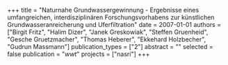 +++
title = "Naturnahe Grundwassergewinnung - Ergebnisse eines umfangreichen, interdisziplinären Forschungsvorhabens zur künstlichen Grundwasseranreicherung und Uferfiltration"
date = 2007-01-01
authors = ["Birgit Fritz", "Halim Dizer", "Janek Greskowiak", "Steffen Gruenheid", "Gesche Gruetzmacher", "Thomas Heberer", "Ekkehard Holzbecher", "Gudrun Massmann"]
publication_types = ["2"]
abstract = ""
selected = false
publication = "*wwt*"
projects = ["nasri"]
+++

